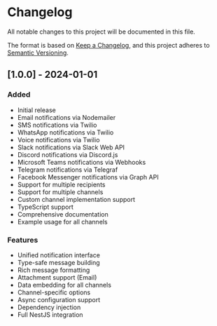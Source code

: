# Changelog

All notable changes to this project will be documented in this file.

The format is based on [Keep a Changelog](https://keepachangelog.com/en/1.0.0/),
and this project adheres to [Semantic Versioning](https://semver.org/spec/v2.0.0.html).

## [1.0.0] - 2024-01-01

### Added
- Initial release
- Email notifications via Nodemailer
- SMS notifications via Twilio
- WhatsApp notifications via Twilio
- Voice notifications via Twilio
- Slack notifications via Slack Web API
- Discord notifications via Discord.js
- Microsoft Teams notifications via Webhooks
- Telegram notifications via Telegraf
- Facebook Messenger notifications via Graph API
- Support for multiple recipients
- Support for multiple channels
- Custom channel implementation support
- TypeScript support
- Comprehensive documentation
- Example usage for all channels

### Features
- Unified notification interface
- Type-safe message building
- Rich message formatting
- Attachment support (Email)
- Data embedding for all channels
- Channel-specific options
- Async configuration support
- Dependency injection
- Full NestJS integration
